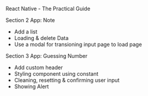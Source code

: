 React Native - The Practical Guide


Section 2 
App: Note
- Add a list
- Loading & delete Data 
- Use a modal for transioning input page to load page

Section 3
App: Guessing Number
- Add custom header
- Styling component using constant
- Cleaning, resetting & confirming user input
- Showing Alert